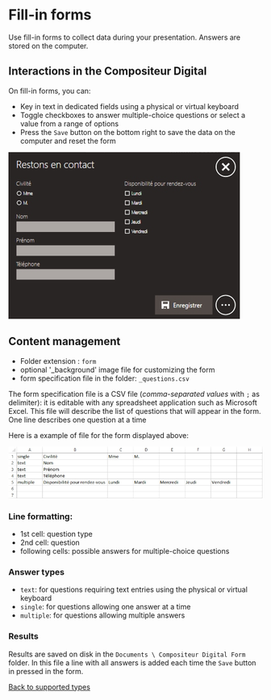 # Fill-in forms

Use fill-in forms to collect data during your presentation. Answers are stored on the computer. 

## Interactions in the Compositeur Digital

On fill-in forms, you can:
- Key in text in dedicated fields using a physical or virtual keyboard
- Toggle checkboxes to answer multiple-choice questions or select a value from a range of options
- Press the `Save` button on the bottom right to save the data on the computer and reset the form

![Aperçu du formulaire](img/form_preview.jpg)

## Content management

- Folder extension : `form`
- optional '_background' image file for customizing the form 
- form specification file in the folder: `_questions.csv`

The form specification file is a CSV file (*comma-separated values* with `;` as delimiter): it is editable with any spreadsheet application such as Microsoft Excel.
This file will describe the list of questions that will appear in the form. One line describes one question at a time

Here is a example of file for the form displayed above:

![Aperçu du fichier _questions.csv](img/form_csv.jpg)

### Line formatting:

- 1st cell: question type
- 2nd cell: question 
- following cells: possible answers for multiple-choice questions

### Answer types

- `text`: for questions requiring text entries using the physical or virtual keyboard
- `single`: for questions allowing one answer at a time   
- `multiple`: for questions allowing multiple answers 

### Results

Results are saved on disk in the `Documents \ Compositeur Digital Form` folder.	
In this file a line with all answers is added each time the `Save` button in pressed in the form.

[Back to supported types](content_types.md)
